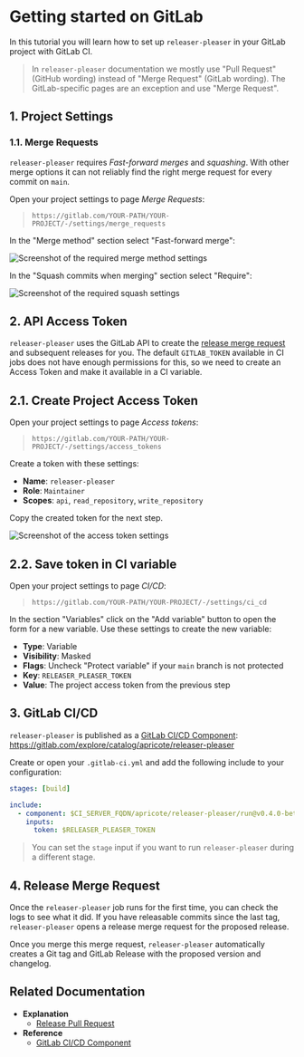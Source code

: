 # Getting started on GitLab

In this tutorial you will learn how to set up `releaser-pleaser` in your GitLab project with GitLab CI.

> In `releaser-pleaser` documentation we mostly use "Pull Request" (GitHub wording) instead of "Merge Request" (GitLab wording). The GitLab-specific pages are an exception and use "Merge Request".

## 1. Project Settings

### 1.1. Merge Requests

`releaser-pleaser` requires _Fast-forward merges_ and _squashing_. With other merge options it can not reliably find the right merge request for every commit on `main`.

Open your project settings to page _Merge Requests_:

> `https://gitlab.com/YOUR-PATH/YOUR-PROJECT/-/settings/merge_requests`

In the "Merge method" section select "Fast-forward merge":

![Screenshot of the required merge method settings](./gitlab-settings-merge-method.png)

In the "Squash commits when merging" section select "Require":

![Screenshot of the required squash settings](./gitlab-settings-squash.png)

## 2. API Access Token

`releaser-pleaser` uses the GitLab API to create the [release merge request](../explanation/release-pr.md) and subsequent releases for you. The default `GITLAB_TOKEN` available in CI jobs does not have enough permissions for this, so we need to create an Access Token and make it available in a CI variable.

## 2.1. Create Project Access Token

Open your project settings to page _Access tokens_:

> `https://gitlab.com/YOUR-PATH/YOUR-PROJECT/-/settings/access_tokens`

Create a token with these settings:

- **Name**: `releaser-pleaser`
- **Role**: `Maintainer`
- **Scopes**: `api`, `read_repository`, `write_repository`

Copy the created token for the next step.

![Screenshot of the access token settings](./gitlab-access-token.png)

## 2.2. Save token in CI variable

Open your project settings to page _CI/CD_:

> `https://gitlab.com/YOUR-PATH/YOUR-PROJECT/-/settings/ci_cd`

In the section "Variables" click on the "Add variable" button to open the form for a new variable. Use these settings to create the new variable:

- **Type**: Variable
- **Visibility**: Masked
- **Flags**: Uncheck "Protect variable" if your `main` branch is not protected
- **Key**: `RELEASER_PLEASER_TOKEN`
- **Value**: The project access token from the previous step

## 3. GitLab CI/CD

`releaser-pleaser` is published as a [GitLab CI/CD Component](https://docs.gitlab.com/ee/ci/components/): https://gitlab.com/explore/catalog/apricote/releaser-pleaser

Create or open your `.gitlab-ci.yml` and add the following include to your configuration:

```yaml
stages: [build]

include:
  - component: $CI_SERVER_FQDN/apricote/releaser-pleaser/run@v0.4.0-beta.1
    inputs:
      token: $RELEASER_PLEASER_TOKEN
```

> You can set the `stage` input if you want to run `releaser-pleaser` during a different stage.

## 4. Release Merge Request

Once the `releaser-pleaser` job runs for the first time, you can check the logs to see what it did.
If you have releasable commits since the last tag, `releaser-pleaser` opens a release merge request for the proposed release.

Once you merge this merge request, `releaser-pleaser` automatically creates a Git tag and GitLab Release with the proposed version and changelog.

## Related Documentation

- **Explanation**
  - [Release Pull Request](../explanation/release-pr.md)
- **Reference**
  - [GitLab CI/CD Component](../reference/gitlab-cicd-component.md)
